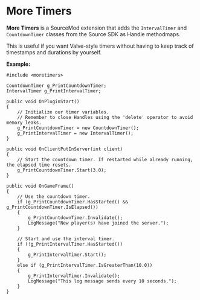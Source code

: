# More Timers

**More Timers** is a SourceMod extension that adds the `IntervalTimer` and `CountdownTimer` classes from the Source SDK as Handle methodmaps.

This is useful if you want Valve-style timers without having to keep track of timestamps and durations by yourself.

**Example:**

```sourcepawn
#include <moretimers>

CountdownTimer g_PrintCountdownTimer;
IntervalTimer g_PrintIntervalTimer;

public void OnPluginStart()
{
	// Initialize our timer variables.
	// Remember to close Handles using the 'delete' operator to avoid memory leaks.
	g_PrintCountdownTimer = new CountdownTimer();
	g_PrintIntervalTimer = new IntervalTimer();
}

public void OnClientPutInServer(int client)
{
	// Start the countdown timer. If restarted while already running, the elapsed time resets.
	g_PrintCountdownTimer.Start(3.0);
}

public void OnGameFrame()
{
	// Use the countdown timer.
	if (g_PrintCountdownTimer.HasStarted() && g_PrintCountdownTimer.IsElapsed())
	{
		g_PrintCountdownTimer.Invalidate();
		LogMessage("New player(s) have joined the server.");
	}
	
	// Start and use the interval timer.
	if (!g_PrintIntervalTimer.HasStarted())
	{
		g_PrintIntervalTimer.Start();
	}
	else if (g_PrintIntervalTimer.IsGreaterThan(10.0))
	{
		g_PrintIntervalTimer.Invalidate();
		LogMessage("This log message sends every 10 seconds.");
	}
}
```
